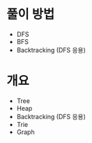 # 풀이 방법
- DFS
- BFS
- Backtracking (DFS 응용)

# 개요

- Tree
- Heap
- Backtracking (DFS 응용)
- Trie
- Graph